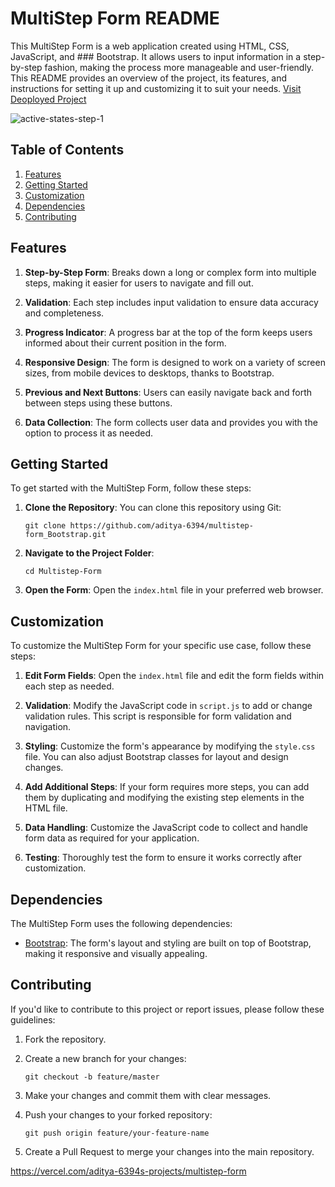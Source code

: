 # MultiStep Form README

This MultiStep Form is a web application created using HTML, CSS, JavaScript, and ### Bootstrap. It allows users to input information in a step-by-step fashion, making the process more manageable and user-friendly. This README provides an overview of the project, its features, and instructions for setting it up and customizing it to suit your needs.
[Visit Deoployed Project](https://multistep-form-mu.vercel.app/)

![active-states-step-1](https://github.com/aditya-6394/Multistep-Form/assets/134168404/1559ef25-9109-434e-87f4-d34ceff7e4f6)

## Table of Contents

1. [Features](#features)
2. [Getting Started](#getting-started)
3. [Customization](#customization)
4. [Dependencies](#dependencies)
5. [Contributing](#contributing)

## Features

1. **Step-by-Step Form**: Breaks down a long or complex form into multiple steps, making it easier for users to navigate and fill out.

2. **Validation**: Each step includes input validation to ensure data accuracy and completeness.

3. **Progress Indicator**: A progress bar at the top of the form keeps users informed about their current position in the form.

4. **Responsive Design**: The form is designed to work on a variety of screen sizes, from mobile devices to desktops, thanks to Bootstrap.

5. **Previous and Next Buttons**: Users can easily navigate back and forth between steps using these buttons.

6. **Data Collection**: The form collects user data and provides you with the option to process it as needed.

## Getting Started

To get started with the MultiStep Form, follow these steps:

1. **Clone the Repository**: You can clone this repository using Git:

   ```shell
   git clone https://github.com/aditya-6394/multistep-form_Bootstrap.git
   ```

2. **Navigate to the Project Folder**:

   ```shell
   cd Multistep-Form
   ```

3. **Open the Form**: Open the `index.html` file in your preferred web browser.

## Customization

To customize the MultiStep Form for your specific use case, follow these steps:

1. **Edit Form Fields**: Open the `index.html` file and edit the form fields within each step as needed.

2. **Validation**: Modify the JavaScript code in `script.js` to add or change validation rules. This script is responsible for form validation and navigation.

3. **Styling**: Customize the form's appearance by modifying the `style.css` file. You can also adjust Bootstrap classes for layout and design changes.

4. **Add Additional Steps**: If your form requires more steps, you can add them by duplicating and modifying the existing step elements in the HTML file.

5. **Data Handling**: Customize the JavaScript code to collect and handle form data as required for your application.

6. **Testing**: Thoroughly test the form to ensure it works correctly after customization.

## Dependencies

The MultiStep Form uses the following dependencies:

- [Bootstrap](https://getbootstrap.com/): The form's layout and styling are built on top of Bootstrap, making it responsive and visually appealing.

## Contributing

If you'd like to contribute to this project or report issues, please follow these guidelines:

1. Fork the repository.

2. Create a new branch for your changes:

   ```shell
   git checkout -b feature/master
   ```

3. Make your changes and commit them with clear messages.

4. Push your changes to your forked repository:

   ```shell
   git push origin feature/your-feature-name
   ```

5. Create a Pull Request to merge your changes into the main repository.

https://vercel.com/aditya-6394s-projects/multistep-form
